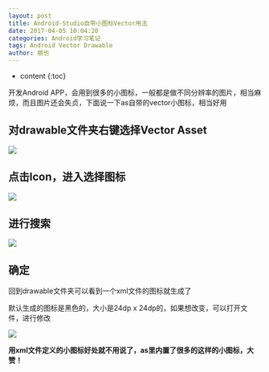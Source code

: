 ```yaml
---
layout: post
title: Android-Studio自带小图标Vector用法
date: 2017-04-05 10:04:20
categories: Android学习笔记
tags: Android Vector Drawable
author: 朋也
---
```


* content
{:toc}

开发Android APP，会用到很多的小图标，一般都是做不同分辨率的图片，相当麻烦，而且图片还会失贞，下面说一下as自带的vector小图标，相当好用

## 对drawable文件夹右键选择Vector Asset

![](https://tomoya92.github.io/imgs/1D14C332-10D9-41BD-A9EB-61BA2E894A7C.png)




## 点击Icon，进入选择图标

![](https://tomoya92.github.io/imgs/QQ20170405-141720@2x.png)

## 进行搜索

![](https://tomoya92.github.io/imgs/QQ20170405-141808@2x.png)

## 确定

回到drawable文件夹可以看到一个xml文件的图标就生成了

默认生成的图标是黑色的，大小是24dp x 24dp的，如果想改变，可以打开文件，进行修改

![](https://tomoya92.github.io/imgs/QQ20170405-142151@2x.png)

**用xml文件定义的小图标好处就不用说了，as里内置了很多的这样的小图标，大赞！**
